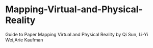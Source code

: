 # Mapping-Virtual-and-Physical-Reality
Guide to Paper Mapping Virtual and Physical Reality by Qi Sun, Li-Yi Wei,Arie Kaufman
